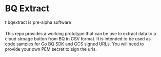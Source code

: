 # BQ Extract
:exclamation: bqextract is pre-alpha software

This repo provides a working prototype that can be use to extract data to a cloud stroage button from BQ in CSV format.
It is intended to be used as code samples for Go BQ SDK and GCS signed URLs. You will need to provide your own PEM secret
to sign the urls.
